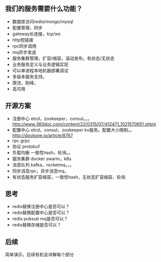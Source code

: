 ## 我们的服务需要什么功能？
- 数据库访问redis/mongo/mysql
- 配置管理，同步
- gateway长连接，tcp/ws
- http短链接
- rpc同步调用
- mq异步发送
- 服务集群管理，扩容/缩容，滚动发布。有状态/无状态
- 业务服务定义与业务逻辑实现
- 可以单进程本地机器部署调试
- 多版本服务支持。
- 限流，削峰，
- 高可用


## 开源方案
- 注册中心 etcd，zookeeper，consul。。。   http://www.360doc.com/content/22/0315/07/412471_1021570651.shtml
- 配置中心 etcd，consul，zookeeper kv服务。配置大小限制。。  http://dockone.io/article/8767
- rpc  grpc
- 协议 protobuf
- 负载均衡 一致性hash，轮询。。
- 服务集群 docker swarm，k8s
- 消息队列 kafka，rocketmq，。。
- 同步消息rpc，异步消息mq，
- 有状态服务扩容缩容，一致性hash。无状态扩容缩容，轮询


## 思考 
- redis替换注册中心是否可以？
- redis替换配置中心是否可以？
- redis pubsub mq是否可以？
- redis替换存储是否可以？



## 后续
简单演示，后续有机会详解每个部分
